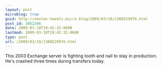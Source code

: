 ```yaml
---
layout: post
microblog: true
guid: http://vmstan-tweets.micro.blog/2009/03/10/1308529976.html
post_id: 3052206
date: 2009-03-10T19:42:32-0600
lastmod: 2009-03-10T19:42:32-0600
type: post
url: /2009/03/10/1308529976.html
---
```

This 2003 Exchange server is fighting tooth and nail to stay in production. He's crashed three times during transfers today.
